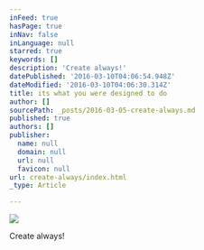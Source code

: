 ```yaml
---
inFeed: true
hasPage: true
inNav: false
inLanguage: null
starred: true
keywords: []
description: 'Create always!'
datePublished: '2016-03-10T04:06:54.948Z'
dateModified: '2016-03-10T04:06:30.314Z'
title: its what you were designed to do
author: []
sourcePath: _posts/2016-03-05-create-always.md
published: true
authors: []
publisher:
  name: null
  domain: null
  url: null
  favicon: null
url: create-always/index.html
_type: Article

---
```

![](https://s3-us-west-2.amazonaws.com/the-grid-img/p/be53c7fa2703e2848203000cc6da80e358dee59f.jpg)

Create always!